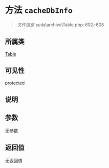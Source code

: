 # 方法 `cacheDbInfo`

> *文件信息* suda\archive\Table.php: 602~608

## 所属类 

[Table](../Table.md)

## 可见性

protected

## 说明



## 参数


无参数


## 返回值

无返回值
